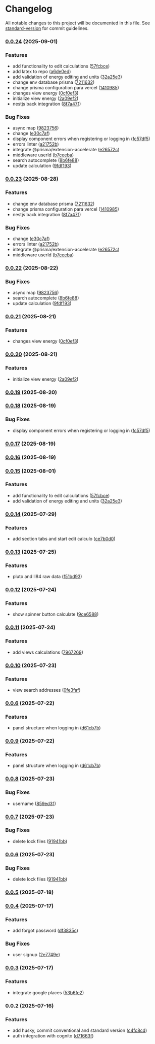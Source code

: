 # Changelog

All notable changes to this project will be documented in this file. See [standard-version](https://github.com/conventional-changelog/standard-version) for commit guidelines.

### [0.0.24](https://github.com/EDKSolutions/EnergyInsight/compare/v0.0.14...v0.0.24) (2025-09-01)


### Features

* add functionality to edit calculations ([57fcbce](https://github.com/EDKSolutions/EnergyInsight/commit/57fcbcec4b9e4e43455de91a3d2c0b46b84e1475))
* add latex to repo ([a6de0ed](https://github.com/EDKSolutions/EnergyInsight/commit/a6de0edeac0248d495f8d5a94fcd39a31c6e4715))
* add validation of energy editing and units ([32a25e3](https://github.com/EDKSolutions/EnergyInsight/commit/32a25e3755ebf6ad01e9c4154e2b1a51038c2ca2))
* change env database prisma ([7211632](https://github.com/EDKSolutions/EnergyInsight/commit/7211632558dc621bc28584b5f8a869271b1e6bf3))
* change prisma configuration para vercel ([1410985](https://github.com/EDKSolutions/EnergyInsight/commit/1410985a267269aacf52b021a39300cbaaeacd3f))
* changes view energy ([0cf0ef3](https://github.com/EDKSolutions/EnergyInsight/commit/0cf0ef356fcc703f9c48a388c4957be93c67a17b))
* initialize view energy ([2a09ef2](https://github.com/EDKSolutions/EnergyInsight/commit/2a09ef2804fd32e12622674688b9e2474720052a))
* nestjs back integration ([8f7a471](https://github.com/EDKSolutions/EnergyInsight/commit/8f7a471649fee972e07558322d16033eb442dbbb))


### Bug Fixes

* async map ([9823756](https://github.com/EDKSolutions/EnergyInsight/commit/9823756e8efec0d130e2107864a33394a6335f69))
* change ([e30c7af](https://github.com/EDKSolutions/EnergyInsight/commit/e30c7af2078a37a45f51d9b09b0f262f8e43c9d9))
* display component errors when registering or logging in ([fc57df5](https://github.com/EDKSolutions/EnergyInsight/commit/fc57df51e9e8b6c26a8183d091504c2bbb8ba637))
* errors linter ([a21752b](https://github.com/EDKSolutions/EnergyInsight/commit/a21752b1136dede9e562445f2acf034683048abf))
* integrate @prisma/extension-accelerate ([e26572c](https://github.com/EDKSolutions/EnergyInsight/commit/e26572c3196e2356e3196f5f0a3b7c4efccee7db))
* middleware userId ([b7ceeba](https://github.com/EDKSolutions/EnergyInsight/commit/b7ceeba2d0c7edd4da39f07a68d49dbae8d37f5c))
* search autocomplete ([8b6fe88](https://github.com/EDKSolutions/EnergyInsight/commit/8b6fe88256deea3c78a688b998bc86b401393977))
* update calculation ([9fdf193](https://github.com/EDKSolutions/EnergyInsight/commit/9fdf1939ce300ef614f46add360f4d6f4ebe4328))

### [0.0.23](https://github.com/EDKSolutions/EnergyInsight/compare/v0.0.22...v0.0.23) (2025-08-28)


### Features

* change env database prisma ([7211632](https://github.com/EDKSolutions/EnergyInsight/commit/7211632558dc621bc28584b5f8a869271b1e6bf3))
* change prisma configuration para vercel ([1410985](https://github.com/EDKSolutions/EnergyInsight/commit/1410985a267269aacf52b021a39300cbaaeacd3f))
* nestjs back integration ([8f7a471](https://github.com/EDKSolutions/EnergyInsight/commit/8f7a471649fee972e07558322d16033eb442dbbb))


### Bug Fixes

* change ([e30c7af](https://github.com/EDKSolutions/EnergyInsight/commit/e30c7af2078a37a45f51d9b09b0f262f8e43c9d9))
* errors linter ([a21752b](https://github.com/EDKSolutions/EnergyInsight/commit/a21752b1136dede9e562445f2acf034683048abf))
* integrate @prisma/extension-accelerate ([e26572c](https://github.com/EDKSolutions/EnergyInsight/commit/e26572c3196e2356e3196f5f0a3b7c4efccee7db))
* middleware userId ([b7ceeba](https://github.com/EDKSolutions/EnergyInsight/commit/b7ceeba2d0c7edd4da39f07a68d49dbae8d37f5c))

### [0.0.22](https://github.com/EDKSolutions/EnergyInsight/compare/v0.0.21...v0.0.22) (2025-08-22)


### Bug Fixes

* async map ([9823756](https://github.com/EDKSolutions/EnergyInsight/commit/9823756e8efec0d130e2107864a33394a6335f69))
* search autocomplete ([8b6fe88](https://github.com/EDKSolutions/EnergyInsight/commit/8b6fe88256deea3c78a688b998bc86b401393977))
* update calculation ([9fdf193](https://github.com/EDKSolutions/EnergyInsight/commit/9fdf1939ce300ef614f46add360f4d6f4ebe4328))

### [0.0.21](https://github.com/EDKSolutions/EnergyInsight/compare/v0.0.20...v0.0.21) (2025-08-21)


### Features

* changes view energy ([0cf0ef3](https://github.com/EDKSolutions/EnergyInsight/commit/0cf0ef356fcc703f9c48a388c4957be93c67a17b))

### [0.0.20](https://github.com/EDKSolutions/EnergyInsight/compare/v0.0.19...v0.0.20) (2025-08-21)


### Features

* initialize view energy ([2a09ef2](https://github.com/EDKSolutions/EnergyInsight/commit/2a09ef2804fd32e12622674688b9e2474720052a))

### [0.0.19](https://github.com/EDKSolutions/EnergyInsight/compare/v0.0.18...v0.0.19) (2025-08-20)

### [0.0.18](https://github.com/EDKSolutions/EnergyInsight/compare/v0.0.17...v0.0.18) (2025-08-19)


### Bug Fixes

* display component errors when registering or logging in ([fc57df5](https://github.com/EDKSolutions/EnergyInsight/commit/fc57df51e9e8b6c26a8183d091504c2bbb8ba637))

### [0.0.17](https://github.com/EDKSolutions/EnergyInsight/compare/v0.0.15...v0.0.17) (2025-08-19)

### [0.0.16](https://github.com/EDKSolutions/EnergyInsight/compare/v0.0.15...v0.0.16) (2025-08-19)

### [0.0.15](https://github.com/EDKSolutions/EnergyInsight/compare/v0.0.14...v0.0.15) (2025-08-01)


### Features

* add functionality to edit calculations ([57fcbce](https://github.com/EDKSolutions/EnergyInsight/commit/57fcbcec4b9e4e43455de91a3d2c0b46b84e1475))
* add validation of energy editing and units ([32a25e3](https://github.com/EDKSolutions/EnergyInsight/commit/32a25e3755ebf6ad01e9c4154e2b1a51038c2ca2))

### [0.0.14](https://github.com/EDKSolutions/EnergyInsight/compare/v0.0.13...v0.0.14) (2025-07-29)


### Features

* add section tabs and start edit calculo ([ce7b0d0](https://github.com/EDKSolutions/EnergyInsight/commit/ce7b0d083b5104ff9f0ad69705da2d76007d8a43))

### [0.0.13](https://github.com/EDKSolutions/EnergyInsight/compare/v0.0.12...v0.0.13) (2025-07-25)


### Features

* pluto and ll84 raw data ([f51bd93](https://github.com/EDKSolutions/EnergyInsight/commit/f51bd9346dab864427f09bba6eff70b599bdc956))

### [0.0.12](https://github.com/EDKSolutions/EnergyInsight/compare/v0.0.11...v0.0.12) (2025-07-24)


### Features

* show spinner button calculate ([9ce6588](https://github.com/EDKSolutions/EnergyInsight/commit/9ce6588b4420ab06799176ecc910e121876b67bc))

### [0.0.11](https://github.com/EDKSolutions/EnergyInsight/compare/v0.0.10...v0.0.11) (2025-07-24)


### Features

* add views calculations ([7967269](https://github.com/EDKSolutions/EnergyInsight/commit/7967269186661bb1e909f06de5a73a7314a3cb52))

### [0.0.10](https://github.com/EDKSolutions/EnergyInsight/compare/v0.0.8...v0.0.10) (2025-07-23)


### Features

* view search addresses ([0fe3faf](https://github.com/EDKSolutions/EnergyInsight/commit/0fe3faf1a2712d940a760a45e6ed15f074e70d79))

### [0.0.6](https://github.com/EDKSolutions/EnergyInsight/compare/v0.0.5...v0.0.6) (2025-07-22)


### Features

* panel structure when logging in ([d61cb7b](https://github.com/EDKSolutions/EnergyInsight/commit/d61cb7be5fac98a8f0bb61e61a0fc56ed4023070))

### [0.0.9](https://github.com/EDKSolutions/EnergyInsight/compare/v0.0.5...v0.0.6) (2025-07-22)


### Features

* panel structure when logging in ([d61cb7b](https://github.com/EDKSolutions/EnergyInsight/commit/d61cb7be5fac98a8f0bb61e61a0fc56ed4023070))

### [0.0.8](https://github.com/EDKSolutions/EnergyInsight/compare/v0.0.7...v0.0.8) (2025-07-23)


### Bug Fixes

* username ([859ed31](https://github.com/EDKSolutions/EnergyInsight/commit/859ed3139b8704fdfba9b07a45595ef76ededd3b))

### [0.0.7](https://github.com/EDKSolutions/EnergyInsight/compare/v0.0.5...v0.0.7) (2025-07-23)


### Bug Fixes

* delete lock files ([91941bb](https://github.com/EDKSolutions/EnergyInsight/commit/91941bbaea870495a7b66e68d360634499e7ee14))

### [0.0.6](https://github.com/EDKSolutions/EnergyInsight/compare/v0.0.5...v0.0.6) (2025-07-23)


### Bug Fixes

* delete lock files ([91941bb](https://github.com/EDKSolutions/EnergyInsight/commit/91941bbaea870495a7b66e68d360634499e7ee14))

### [0.0.5](https://github.com/EDKSolutions/EnergyInsight/compare/v0.0.4...v0.0.5) (2025-07-18)

### [0.0.4](https://github.com/EDKSolutions/EnergyInsight/compare/v0.0.3...v0.0.4) (2025-07-17)


### Features

* add forgot password ([df3835c](https://github.com/EDKSolutions/EnergyInsight/commit/df3835c1f9d8d73f817b27a5ca91e57c8764852c))


### Bug Fixes

* user signup ([2e7749e](https://github.com/EDKSolutions/EnergyInsight/commit/2e7749e0a0f9dcce8bf8cc4902dfabb2317dab2a))

### [0.0.3](https://github.com/EDKSolutions/EnergyInsight/compare/v0.0.2...v0.0.3) (2025-07-17)


### Features

* integrate google places ([53b6fe2](https://github.com/EDKSolutions/EnergyInsight/commit/53b6fe275bd002ca730c8b656c8fe20117ea2c5e))

### 0.0.2 (2025-07-16)


### Features

* add husky, commit conventional and standard version ([c4fc8cd](https://github.com/EDKSolutions/EnergyInsight/commit/c4fc8cd0cd7dc2ccc3df7f2d0e5255255263e946))
* auth integration with cognito ([d71663f](https://github.com/EDKSolutions/EnergyInsight/commit/d71663ff33071823c6021c52c7155c472b0fe8a9))
